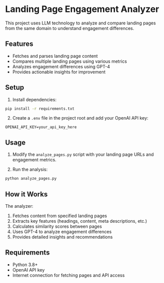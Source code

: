 # Landing Page Engagement Analyzer

This project uses LLM technology to analyze and compare landing pages from the same domain to understand engagement differences.

## Features

- Fetches and parses landing page content
- Compares multiple landing pages using various metrics
- Analyzes engagement differences using GPT-4
- Provides actionable insights for improvement

## Setup

1. Install dependencies:
```bash
pip install -r requirements.txt
```

2. Create a `.env` file in the project root and add your OpenAI API key:
```
OPENAI_API_KEY=your_api_key_here
```

## Usage

1. Modify the `analyze_pages.py` script with your landing page URLs and engagement metrics.

2. Run the analysis:
```bash
python analyze_pages.py
```

## How it Works

The analyzer:
1. Fetches content from specified landing pages
2. Extracts key features (headings, content, meta descriptions, etc.)
3. Calculates similarity scores between pages
4. Uses GPT-4 to analyze engagement differences
5. Provides detailed insights and recommendations

## Requirements

- Python 3.8+
- OpenAI API key
- Internet connection for fetching pages and API access
